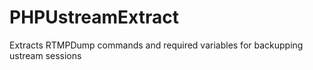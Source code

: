 PHPUstreamExtract
=================

Extracts RTMPDump commands and required variables for backupping ustream sessions